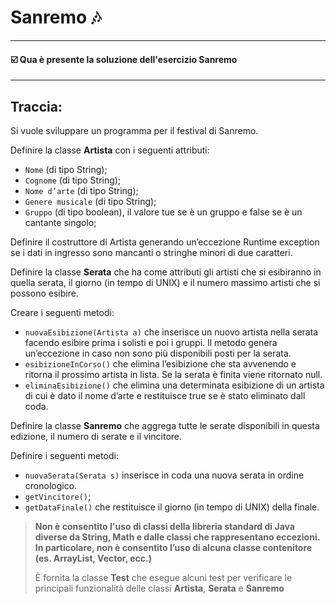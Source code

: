 # Sanremo 🎶
-- -
#### ☑️ Qua è presente la soluzione dell'esercizio Sanremo
-- -
## Traccia:
Si vuole sviluppare un programma per il festival di Sanremo.

Definire la classe **Artista** con i seguenti attributi:
* `Nome` (di tipo String);
* `Cognome` (di tipo String);
* `Nome d’arte` (di tipo String);
* `Genere musicale` (di tipo String);
* `Gruppo` (di tipo boolean), il valore tue se è un gruppo e false se è un cantante singolo;

Definire il costruttore di Artista generando un’eccezione Runtime exception se i dati in ingresso sono mancanti o stringhe minori di due caratteri.

Definire la classe **Serata** che ha come attributi gli artisti che si esibiranno in quella serata, il giorno (in tempo di UNIX) e il numero massimo artisti che si possono esibire.

Creare i seguenti metodi:
* `nuovaEsibizione(Artista a)` che inserisce un nuovo artista nella serata facendo esibire prima i solisti e poi i gruppi. Il metodo genera un’eccezione in caso non sono più disponibili posti per la serata.
* `esibizioneInCorso()` che elimina l’esibizione che sta avvenendo e ritorna il prossimo artista in lista. Se la serata è finita viene ritornato null.
* `eliminaEsibizione()` che elimina una determinata esibizione di un artista di cui è dato il nome d’arte e restituisce true se è stato eliminato dall coda. 

Definire la classe **Sanremo** che aggrega tutte le serate disponibili in questa edizione, il numero di serate e il vincitore.

Definire i seguenti metodi:
* `nuovaSerata(Serata s)` inserisce in coda una nuova serata in ordine cronologico.
* `getVincitore()`;
* `getDataFinale()` che restituisce il giorno (in tempo di UNIX) della finale.

>**Non è consentito l'uso di classi della libreria standard di Java diverse da String, Math e dalle classi che rappresentano eccezioni. In particolare, non è consentito
>l’uso di alcuna classe contenitore (es. ArrayList, Vector, ecc.)**
>
>È fornita la classe **Test** che esegue alcuni test per verificare le principali
>funzionalità delle classi **Artista**, **Serata** e **Sanremo**